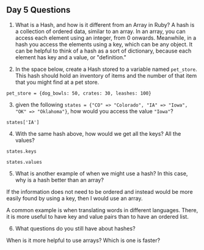 ## Day 5 Questions

1. What is a Hash, and how is it different from an Array in Ruby?
A hash is a collection of ordered data, similar to an array. In an array, you can access each element using an integer, from 0 onwards. Meanwhile, in a hash you access the elements using a key, which can be any object. It can be helpful to think of a hash as a sort of dictionary, because each element has key and a value, or "definition."

2. In the space below, create a Hash stored to a variable named `pet_store`.  This hash should hold an inventory of items and the number of that item that you might find at a pet store.

```
pet_store = {dog_bowls: 50, crates: 30, leashes: 100}

```

3. given the following `states = {"CO" => "Colorado", "IA" => "Iowa", "OK" => "Oklahoma"}`, how would you access the value `"Iowa"`?

```
states['IA']
```

4. With the same hash above, how would we get all the keys?  All the values?

```
states.keys
```

```
states.values
```

5. What is another example of when we might use a hash?  In this case, why is a hash better than an array?

If the information does not need to be ordered and instead would be more easily found by using a key, then I would use an array.

A common example is when translating words in different languages. There, it is more useful to have key and value pairs than to have an ordered list.

6. What questions do you still have about hashes?

When is it more helpful to use arrays? Which is one is faster? 
